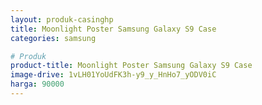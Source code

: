 ```yaml
---
layout: produk-casinghp
title: Moonlight Poster Samsung Galaxy S9 Case
categories: samsung

# Produk
product-title: Moonlight Poster Samsung Galaxy S9 Case
image-drive: 1vLH01YoUdFK3h-y9_y_HnHo7_yODV0iC
harga: 90000
---
```

